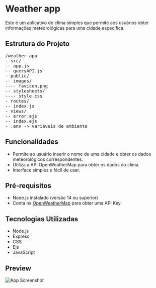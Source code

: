 # Weather app

Este é um aplicativo de clima simples que permite aos usuários obter informações meteorológicas para uma cidade específica.

## Estrutura do Projeto

<samp>
/weather-app<br>
- src/<br>
-- app.js<br>
-- queryAPI.js<br>
- public/<br>
-- images/<br>
---- favicon.png<br>
-- stylesheets/<br>
---- style.css<br>
- routes/<br>
-- index.js<br>
- views/<br>
-- error.ejs<br>
-- index.ejs<br>
- .env -> variáveis de ambiente
</samp>

## Funcionalidades

- Permite ao usuário inserir o nome de uma cidade e obter os dados meteorológicos correspondentes.
- Utiliza a API OpenWeatherMap para obter os dados do clima.
- Interface simples e fácil de usar.

## Pré-requisitos

- Node.js instalado (versão 14 ou superior)
- Conta na [OpenWeatherMap](https://openweathermap.org/) para obter uma API Key.

## Tecnologias Utilizadas

- Node.js
- Express
- CSS
- Ejs
- JavaScript

## Preview

![App Screenshot](https://raw.githubusercontent.com/jhenriquem/weather-app/main/screenshots.png)

